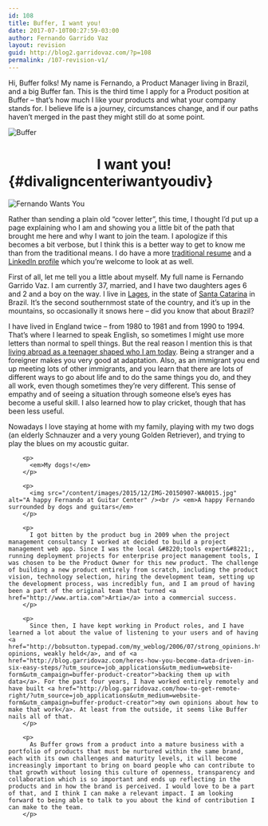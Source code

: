 ```yaml
---
id: 108
title: Buffer, I want you!
date: 2017-07-10T00:27:59-03:00
author: Fernando Garrido Vaz
layout: revision
guid: http://blog2.garridovaz.com/?p=108
permalink: /107-revision-v1/
---
```

Hi, Buffer folks! My name is Fernando, a Product Manager living in Brazil, and a big Buffer fan. This is the third time I apply for a Product position at Buffer &#8211; that&#8217;s how much I like your products and what your company stands for. I believe life is a journey, circumstances change, and if our paths haven&#8217;t merged in the past they might still do at some point.

![Buffer](/content/images/2016/02/buffer-logo-2x.png) 

# <div align=center>I want you!</div>  {#divaligncenteriwantyoudiv}

![Fernando Wants You](/content/images/2015/12/Uncle_Sam_-pointing_finger--1.jpg) 

Rather than sending a plain old &#8220;cover letter&#8221;, this time, I thought I&#8217;d put up a page explaining who I am and showing you a little bit of the path that brought me here and why I want to join the team. I apologize if this becomes a bit verbose, but I think this is a better way to get to know me than from the traditional means. I do have a more [traditional resume](https://drive.google.com/open?id=0BxMxvk8oimJ8Z1hXMHZtY2RwZGc) and a [LinkedIn profile](http://www.linkedin.com/in/fernandogarridovaz) which you&#8217;re welcome to look at as well. 

First of all, let me tell you a little about myself. My full name is Fernando Garrido Vaz. I am currently 37, married, and I have two daughters ages 6 and 2 and a boy on the way. I live in [Lages](https://en.wikipedia.org/wiki/Lages), in the state of [Santa Catarina](https://en.wikipedia.org/wiki/Santa_Catarina_(state)) in Brazil. It&#8217;s the second southernmost state of the country, and it&#8217;s up in the mountains, so occasionally it snows here &#8211; did you know that about Brazil?

I have lived in England twice &#8211; from 1980 to 1981 and from 1990 to 1994. That&#8217;s where I learned to speak English, so sometimes I might use more letters than normal to spell things. But the real reason I mention this is that [living abroad as a teenager shaped who I am today](http://blog.garridovaz.com/playing-conkers-and-building-products/?utm_source=job_applications&utm_medium=website-form&utm_campaign=buffer-product-creator). Being a stranger and a foreigner makes you very good at adaptation. Also, as an immigrant you end up meeting lots of other immigrants, and you learn that there are lots of different ways to go about life and to do the same things you do, and they all work, even though sometimes they&#8217;re very different. This sense of empathy and of seeing a situation through someone else&#8217;s eyes has become a useful skill. I also learned how to play cricket, though that has been less useful.

Nowadays I love staying at home with my family, playing with my two dogs (an elderly Schnauzer and a very young Golden Retriever), and trying to play the blues on my acoustic guitar.

<div id="fb-root">
</div>



<div class="fb-video" data-allowfullscreen="1" data-href="/garridovaz/videos/vb.579486527/10153816895296528/?type=3">
  <div class="fb-xfbml-parse-ignore">
    <blockquote cite="https://www.facebook.com/garridovaz/videos/10153816895296528/">
      <p>
        <a href="https://www.facebook.com/garridovaz/videos/10153816895296528/"></a></div> </div> 
        
        <p>
          <em>My dogs!</em>
        </p>
        
        <p>
          <img src="/content/images/2015/12/IMG-20150907-WA0015.jpg" alt="A happy Fernando at Guitar Center" /><br /> <em>A happy Fernando surrounded by dogs and guitars</em>
        </p>
        
        <p>
          I got bitten by the product bug in 2009 when the project management consultancy I worked at decided to build a project management web app. Since I was the local &#8220;tools expert&#8221;, running deployment projects for enterprise project management tools, I was chosen to be the Product Owner for this new product. The challenge of building a new product entirely from scratch, including the product vision, technology selection, hiring the development team, setting up the development process, was incredibly fun, and I am proud of having been a part of the original team that turned <a href="http://www.artia.com">Artia</a> into a commercial success.
        </p>
        
        <p>
          Since then, I have kept working in Product roles, and I have learned a lot about the value of listening to your users and of having <a href="http://bobsutton.typepad.com/my_weblog/2006/07/strong_opinions.html">strong opinions, weakly held</a>, and of <a href="http://blog.garridovaz.com/heres-how-you-become-data-driven-in-six-easy-steps/?utm_source=job_applications&utm_medium=website-form&utm_campaign=buffer-product-creator">backing them up with data</a>. For the past four years, I have worked entirely remotely and have built <a href="http://blog.garridovaz.com/how-to-get-remote-right/?utm_source=job_applications&utm_medium=website-form&utm_campaign=buffer-product-creator">my own opinions about how to make that work</a>. At least from the outside, it seems like Buffer nails all of that.
        </p>
        
        <p>
          As Buffer grows from a product into a mature business with a portfolio of products that must be nurtured within the same brand, each with its own challenges and maturity levels, it will become increasingly important to bring on board people who can contribute to that growth without losing this culture of openness, transparency and collaboration which is so important and ends up reflecting in the products and in how the brand is perceived. I would love to be a part of that, and I think I can make a relevant impact. I am looking forward to being able to talk to you about the kind of contribution I can make to the team.
        </p>